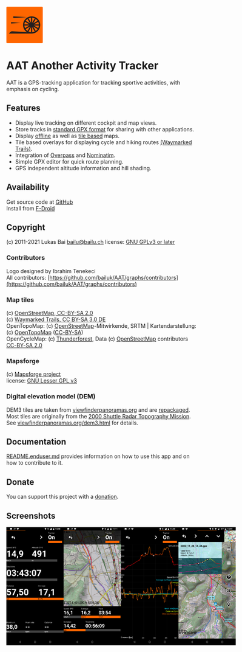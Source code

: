 ![Logo](app/src/main/res/mipmap-xhdpi/ic_launcher.png)

# AAT Another Activity Tracker
AAT is a GPS-tracking application for tracking sportive activities, with emphasis on cycling.

## Features
* Display live tracking on different cockpit and map views.
* Store tracks in [standard GPX format](https://www.topografix.com/gpx.asp) for sharing with other applications.
* Display [offline](https://github.com/mapsforge/mapsforge/blob/master/docs/Mapsforge-Maps.md) as well as [tile based](https://www.openstreetmap.org) maps.
* Tile based overlays for displaying cycle and hiking routes [(Waymarked Trails)](http://www.waymarkedtrails.org/).
* Integration of [Overpass](http://wiki.openstreetmap.org/wiki/Overpass_API) and [Nominatim](http://nominatim.openstreetmap.org).
* Simple GPX editor for quick route planning.
* GPS independent altitude information and hill shading.

## Availability
Get source code at [GitHub](https://github.com/bailuk/AAT)  
Install from [F-Droid](https://f-droid.org/repository/browse/?fdid=ch.bailu.aat)

## Copyright
(c) 2011-2021 Lukas Bai bailu@bailu.ch
license: [GNU GPLv3 or later](http://www.gnu.org/licenses/gpl.html)  

### Contributors
Logo designed by Ibrahim Tenekeci  
All contributors: [https://github.com/bailuk/AAT/graphs/contributors](https://github.com/bailuk/AAT/graphs/contributors)

### Map tiles
(c) [OpenStreetMap, CC-BY-SA 2.0](http://wiki.openstreetmap.org/wiki/Legal_FAQ)  
(c) [Waymarked Trails, CC BY-SA 3.0 DE](http://waymarkedtrails.org/en/help/legal)  
OpenTopoMap: (c) [OpenStreetMap](https://www.openstreetmap.org/copyright)-Mitwirkende, SRTM | Kartendarstellung: (c) [OpenTopoMap](https://opentopomap.org/#map=5/49.000/10.000) ([CC-BY-SA](https://creativecommons.org/licenses/by-sa/3.0/))  
OpenCycleMap: (c) [Thunderforest](https://www.thunderforest.com/), Data (c) [OpenStreetMap](https://www.openstreetmap.org/copyright) contributors [CC-BY-SA 2.0](https://creativecommons.org/licenses/by-sa/2.0/)

### Mapsforge
(c) [Mapsforge project](https://github.com/mapsforge/mapsforge)  
license: [GNU Lesser GPL v3](http://www.gnu.org/licenses/lgpl.html)

### Digital elevation model (DEM)
DEM3 tiles are taken from [viewfinderpanoramas.org](http://viewfinderpanoramas.org) and are [repackaged](https://bailu.ch/dem3).
Most tiles are originally from the [2000 Shuttle Radar Topography Mission](https://wiki.openstreetmap.org/wiki/SRTM).
See [viewfinderpanoramas.org/dem3.html](http://viewfinderpanoramas.org/dem3.html) for details.

## Documentation
[README.enduser.md](README.enduser.md) provides information on how to use this app and on how to contribute to it.

## Donate  
You can support this project with a [donation](https://bailu.ch/aat/donate.html).

## Screenshots
<div style="display:flex;">
<img alt="Screenshot" src="fastlane/metadata/android/en-US/images/phoneScreenshots/screen1.jpg" width="30%">
<img alt="Screenshot" src="fastlane/metadata/android/en-US/images/phoneScreenshots/screen2.jpg" width="30%">
<img alt="Screenshot" src="fastlane/metadata/android/en-US/images/phoneScreenshots/screen3.jpg" width="30%">
<img alt="Screenshot" src="fastlane/metadata/android/en-US/images/phoneScreenshots/screen4.jpg" width="30%">
</div>
